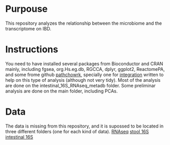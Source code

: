 # Purpouse
This repository analyzes the relationship between the microbiome and the transcriptome on IBD.

# Instructions
You need to have installed several packages from Bioconductor and CRAN mainly, including fgsea, org.Hs.eg.db, RGCCA, dplyr, ggplot2, ReactomePA, and some frome github [pathchowrk](https://github.com/thomasp85/patchwork), specially one for [integration](https://github.com/llrs/integration) written to help on this type of analysis (although not very tidy).
Most of the analysis are done on the intestinal_16S_RNAseq_metadb folder.
Some preliminar analysis are done on the main folder, including PCAs.


# Data
The data is missing from this repository, and it is supossed to be located in three different folders (one for each kind of data).
[RNAseq](intestinal_RNAseq/)
[stool 16S](stool_16S/)
[intestinal 16S](intestinal_16S/)